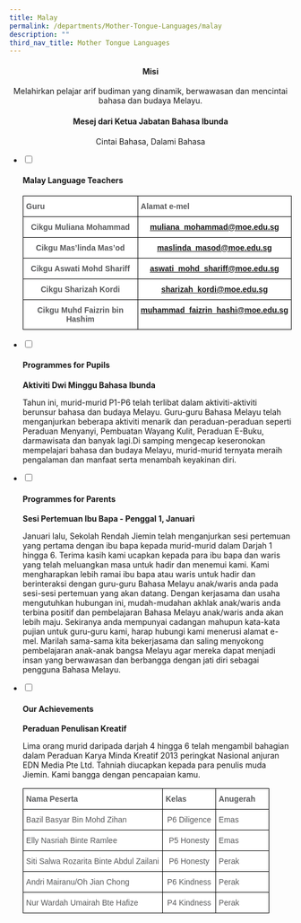 ```yaml
---
title: Malay
permalink: /departments/Mother-Tongue-Languages/malay
description: ""
third_nav_title: Mother Tongue Languages
---
```

<h4><center>Misi</center></h4>
<center>Melahirkan pelajar arif budiman yang dinamik, berwawasan dan mencintai bahasa dan budaya Melayu.</center>


<h4><center>Mesej dari  Ketua Jabatan Bahasa Ibunda</center></h4>
<center>Cintai Bahasa, Dalami Bahasa</center>

<ul class="jekyllcodex_accordion">
  <li>
    <input type="checkbox" id="accordion1">
		<label for="accordion1"><h4>Malay Language Teachers</h4></label>
    <div>
			<style type="text/css">
.tg  {border-collapse:collapse;border-spacing:0;}
.tg td{border-color:black;border-style:solid;border-width:1px;font-family:Arial, sans-serif;font-size:14px;
  overflow:hidden;padding:10px 5px;word-break:normal;}
.tg th{border-color:black;border-style:solid;border-width:1px;font-family:Arial, sans-serif;font-size:14px;
  font-weight:normal;overflow:hidden;padding:10px 5px;word-break:normal;}
.tg .tg-2r4h{background-color:#FFF;color:#58595B;font-weight:bold;text-align:left;vertical-align:top}
.tg .tg-cqn3{background-color:#FFF;color:#58595B;font-weight:bold;text-align:center;vertical-align:top}
.tg .tg-0pyt{background-color:#FFF;color:#21088A;font-weight:bold;text-align:center;text-decoration:underline;vertical-align:top}
</style>
<table class="tg">
<tbody>
  <tr>
    <td class="tg-2r4h">Guru</td>
    <td class="tg-2r4h">Alamat e-mel</td>
  </tr>
  <tr>
    <td class="tg-cqn3">Cikgu Muliana Mohammad</td>
    <td class="tg-0pyt"><a href="mailto:muliana_mohammad@moe.edu.sg">muliana_mohammad@moe.edu.sg</a></td>
  </tr>
  <tr>
    <td class="tg-cqn3">Cikgu Mas’linda Mas’od</td>
    <td class="tg-0pyt"><a href="mailto:maslinda_masod@moe.edu.sg">maslinda_masod@moe.edu.sg</a></td>
  </tr>
  <tr>
    <td class="tg-cqn3">Cikgu Aswati Mohd Shariff</td>
    <td class="tg-0pyt"><a href="mailto:aswati_mohd_shariff@moe.edu.sg">aswati_mohd_shariff@moe.edu.sg</a></td>
  </tr>
  <tr>
    <td class="tg-cqn3">Cikgu Sharizah Kordi</td>
    <td class="tg-0pyt"><a href="mailto:sharizah_kordi@moe.edu.sg">sharizah_kordi@moe.edu.sg</a></td>
  </tr>
  <tr>
    <td class="tg-cqn3">Cikgu Muhd Faizrin bin Hashim</td>
    <td class="tg-0pyt"><a href="mailto:muhammad_faizrin_hashi@moe.edu.sg">muhammad_faizrin_hashi@moe.edu.sg</a></td>
  </tr>
</tbody>
</table>
		</div>
	</li>
	<li>
		<input type="checkbox" id="accordion2">
		<label for="accordion2"><h4>Programmes for Pupils</h4></label>
		<div>
			<p><strong>Aktiviti Dwi Minggu Bahasa Ibunda</strong></p>
			<p>Tahun ini, murid-murid P1-P6 telah terlibat dalam aktiviti-aktiviti berunsur bahasa dan budaya Melayu. Guru-guru Bahasa Melayu telah menganjurkan beberapa aktiviti menarik dan peraduan-peraduan seperti Peraduan Menyanyi, Pembuatan Wayang Kulit, Peraduan E-Buku, darmawisata dan banyak lagi.Di samping mengecap keseronokan mempelajari bahasa dan budaya Melayu, murid-murid ternyata meraih pengalaman dan manfaat serta menambah keyakinan diri.</p>
		</div>
	</li>
	<li>
		<input type="checkbox" id="accordion3">
		<label for="accordion3"><h4>Programmes for Parents</h4></label>
		<div>
			<p><strong>Sesi Pertemuan Ibu Bapa - Penggal 1, Januari</strong></p>
			<p>Januari lalu, Sekolah Rendah Jiemin telah menganjurkan sesi pertemuan yang pertama dengan ibu bapa kepada murid-murid dalam Darjah 1 hingga 6. Terima kasih kami ucapkan kepada para ibu bapa dan waris yang telah meluangkan masa untuk hadir dan menemui kami. Kami mengharapkan lebih ramai ibu bapa atau waris untuk hadir dan berinteraksi dengan guru-guru Bahasa Melayu anak/waris anda pada sesi-sesi pertemuan yang akan datang. Dengan kerjasama dan usaha mengutuhkan hubungan ini, mudah-mudahan akhlak anak/waris anda terbina positif dan pembelajaran Bahasa Melayu anak/waris anda akan lebih maju. Sekiranya anda mempunyai cadangan mahupun kata-kata pujian untuk guru-guru kami, harap hubungi kami menerusi alamat e-mel. Marilah sama-sama kita bekerjasama dan saling menyokong pembelajaran anak-anak bangsa Melayu agar mereka dapat menjadi insan yang berwawasan dan berbangga dengan jati diri sebagai pengguna Bahasa Melayu.</p>
		</div>
	</li>
	<li>
		<input type="checkbox" id="accordion4">
		<label for="accordion4"><h4>Our Achievements</h4></label>
		<div>
			<p><strong>Peraduan Penulisan Kreatif</strong></p>
			<p>Lima orang murid daripada darjah 4 hingga 6 telah mengambil bahagian dalam Peraduan Karya Minda Kreatif 2013 peringkat Nasional anjuran EDN Media Pte Ltd. Tahniah diucapkan kepada para penulis muda Jiemin. Kami bangga dengan pencapaian kamu.</p>
			<style type="text/css">
.tg  {border-collapse:collapse;border-spacing:0;}
.tg td{border-color:black;border-style:solid;border-width:1px;font-family:Arial, sans-serif;font-size:14px;
  overflow:hidden;padding:10px 5px;word-break:normal;}
.tg th{border-color:black;border-style:solid;border-width:1px;font-family:Arial, sans-serif;font-size:14px;
  font-weight:normal;overflow:hidden;padding:10px 5px;word-break:normal;}
.tg .tg-mzni{background-color:#FFF;color:#58595B;text-align:left;vertical-align:top}
.tg .tg-imuo{background-color:#FFF;color:#58595B;text-align:center;vertical-align:top}
.tg .tg-2r4h{background-color:#FFF;color:#58595B;font-weight:bold;text-align:left;vertical-align:top}
</style>
<table class="tg" style="undefined;table-layout: fixed; width: 440px">
<colgroup>
<col style="width: 250px">
<col style="width: 95px">
<col style="width: 95px">
</colgroup>
<tbody>
  <tr>
    <td class="tg-2r4h">Nama Peserta</td>
    <td class="tg-2r4h">Kelas</td>
    <td class="tg-2r4h">Anugerah</td>
  </tr>
  <tr>
    <td class="tg-mzni">Bazil Basyar Bin Mohd Zihan</td>
    <td class="tg-imuo">P6 Diligence</td>
    <td class="tg-mzni">Emas</td>
  </tr>
  <tr>
    <td class="tg-mzni">Elly Nasriah Binte Ramlee</td>
    <td class="tg-imuo">P5 Honesty</td>
    <td class="tg-mzni">Emas</td>
  </tr>
  <tr>
    <td class="tg-mzni">Siti Salwa Rozarita Binte Abdul Zailani</td>
    <td class="tg-imuo">P6 Honesty</td>
    <td class="tg-mzni">Perak</td>
  </tr>
  <tr>
    <td class="tg-mzni">Andri Mairanu/Oh Jian Chong</td>
    <td class="tg-imuo">P6 Kindness</td>
    <td class="tg-mzni">Perak</td>
  </tr>
  <tr>
    <td class="tg-mzni">Nur Wardah Umairah Bte Hafize</td>
    <td class="tg-imuo">P4 Kindness</td>
    <td class="tg-mzni">Perak</td>
  </tr>
</tbody>
</table>
		</div>
	</li>
	
			